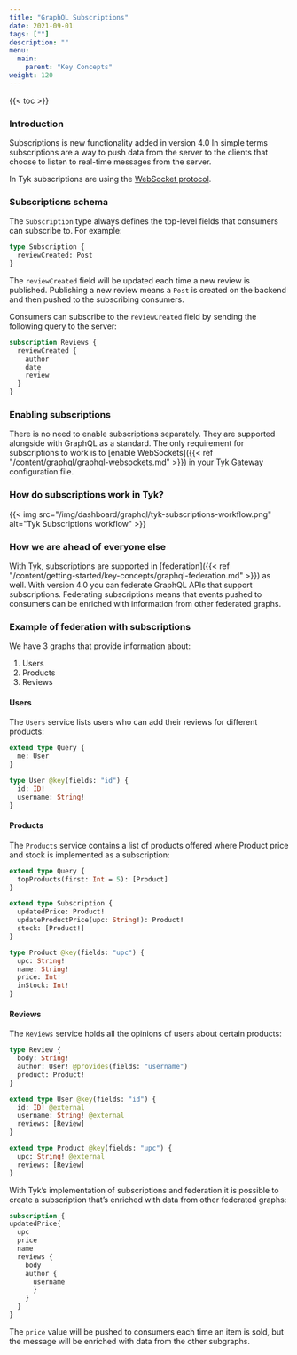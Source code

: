 ```yaml
---
title: "GraphQL Subscriptions"
date: 2021-09-01
tags: [""]
description: ""
menu:
  main:
    parent: "Key Concepts"
weight: 120
---
```


{{< toc >}}
### Introduction

Subscriptions is new functionality added in version 4.0 In simple terms subscriptions are a way to push data from the server to the clients that choose to listen to real-time messages from the server.

In Tyk subscriptions are using the [WebSocket protocol](https://developer.mozilla.org/en-US/docs/Web/API/WebSockets_API).
### Subscriptions schema

The `Subscription` type always defines the top-level fields that consumers can subscribe to. For example:

```graphql
type Subscription {
  reviewCreated: Post
}
```
The `reviewCreated` field will be updated each time a new review is published. Publishing a new review means a `Post` is created on the backend and then pushed to the subscribing consumers.

Consumers can subscribe to the `reviewCreated` field by sending the following query to the server:

```graphql
subscription Reviews {
  reviewCreated {
    author
    date
    review
  }
}
```
### Enabling subscriptions

There is no need to enable subscriptions separately. They are supported alongside with GraphQL as a standard. The only requirement for subscriptions to work is to [enable WebSockets]({{< ref "/content/graphql/graphql-websockets.md" >}}) in your Tyk Gateway configuration file.

### How do subscriptions work in Tyk?

{{< img src="/img/dashboard/graphql/tyk-subscriptions-workflow.png" alt="Tyk Subscriptions workflow" >}}

### How we are ahead of everyone else

With Tyk, subscriptions are supported in [federation]({{< ref "/content/getting-started/key-concepts/graphql-federation.md" >}}) as well. With version 4.0 you can federate GraphQL APIs that support subscriptions. Federating subscriptions means that events pushed to consumers can be enriched with information from other federated graphs.

### Example of federation with subscriptions

We have 3 graphs that provide information about:

1. Users
2. Products
3. Reviews

#### Users
The `Users` service lists users who can add their reviews for different products:

```graphql
extend type Query {
  me: User
}

type User @key(fields: "id") {
  id: ID!
  username: String!
}
```
#### Products
The `Products` service contains a list of products offered where Product price and stock is implemented as a subscription:

```graphql
extend type Query {
  topProducts(first: Int = 5): [Product]
}

extend type Subscription {
  updatedPrice: Product!
  updateProductPrice(upc: String!): Product!
  stock: [Product!]
}

type Product @key(fields: "upc") {
  upc: String!
  name: String!
  price: Int!
  inStock: Int!
}
```
#### Reviews
The `Reviews` service holds all the opinions of users about certain products:
```graphql
type Review {
  body: String!
  author: User! @provides(fields: "username")
  product: Product!
}

extend type User @key(fields: "id") {
  id: ID! @external
  username: String! @external
  reviews: [Review]
}

extend type Product @key(fields: "upc") {
  upc: String! @external
  reviews: [Review]
}
```
With Tyk’s implementation of subscriptions and federation it is possible to create a subscription that’s enriched with data from other federated graphs:

```graphql
subscription {
updatedPrice{
  upc
  price
  name
  reviews {
    body
    author {
      username
      }
    }
  }
}
  ```
The `price` value will be pushed to consumers each time an item is sold, but the message will be enriched with data from the other subgraphs.
